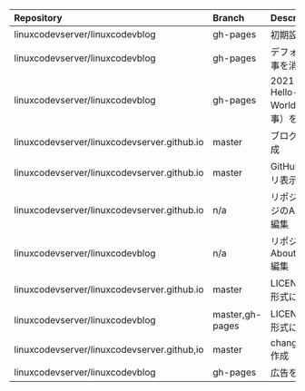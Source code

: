 | Repository | Branch | Description |
| :--- | :--- | :--- |
| linuxcodevserver/linuxcodevblog | gh-pages | 初期設定 |
| linuxcodevserver/linuxcodevblog | gh-pages | デフォルトの記事を消去 |
| linuxcodevserver/linuxcodevblog | gh-pages | 2021-06-28-Hello-World.md（記事）を作成 |
| linuxcodevserver/linuxcodevserver.github.io | master | ブログページ作成 |
| linuxcodevserver/linuxcodevserver.github.io | master | GitHubレポジトリ表示追加 |
| linuxcodevserver/linuxcodevserver.github.io | n/a | リポジトリページのAbout,Tags編集 |
| linuxcodevserver/linuxcodevblog | n/a | リポジトリのAbout,Tags,URL編集 |
| linuxcodevserver/linuxcodevserver.github.io | master | LICENCEをmd形式に変更 |
| linuxcodevserver/linuxcodevblog | master,gh-pages | LICENCEをmd形式に変更 |
| linuxcodevserver/linuxcodevserver.github,io | master | changelog.md作成 |
| linuxcodevserver/linuxcodevblog | gh-pages | 広告を挿入 |
